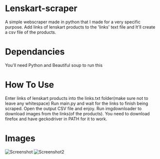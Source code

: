 # Lenskart-scraper
A simple webscraper made in python that I made for a very specific purpose. Add links of lenskart products to the 'links' text file and It'll create a csv file of the products.

# Dependancies
You'll need Python and Beautiful soup to run this

# How To Use
Enter links of lenskart products into the links.txt folder(make sure not to leave any whitespace)
Run main.py and wait for the links to finish being scraped.
Open the output CSV file and enjoy. Run imgdownloader to download images from the links(of the products). You need to download firefox and have geckodriver in PATH for it to work.

# Images
![Screenshot](https://puu.sh/FnfZN/c61a776669.png)
![Screenshot2](https://puu.sh/FnfZV/53c9f1817f.png)
